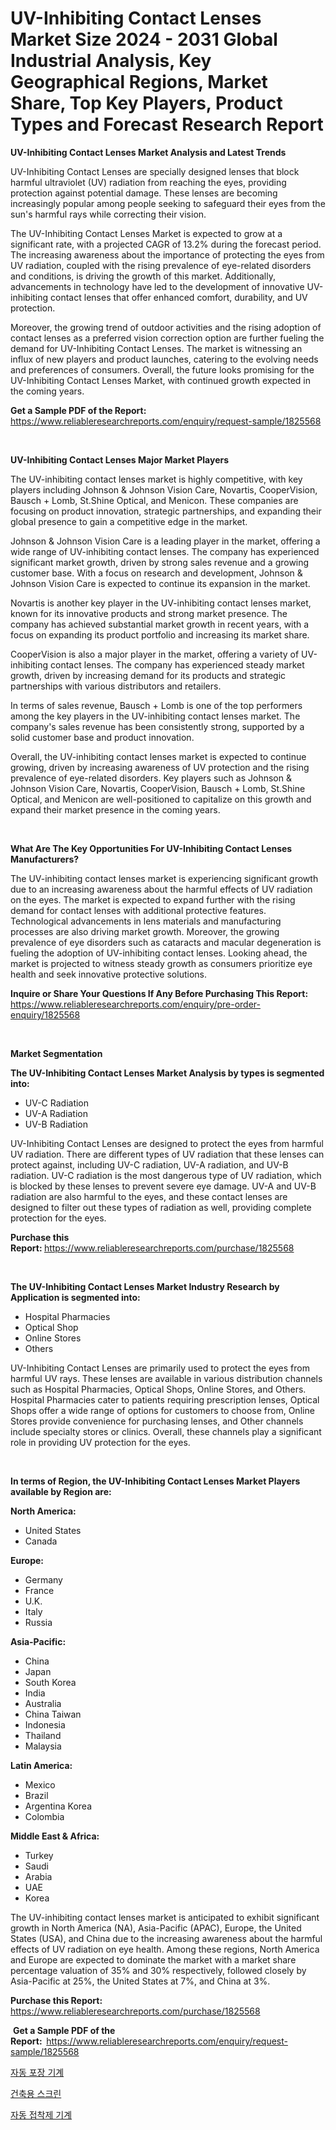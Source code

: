 <p><h1>UV-Inhibiting Contact Lenses Market Size 2024 - 2031 Global Industrial Analysis, Key Geographical Regions, Market Share, Top Key Players, Product Types and Forecast Research Report</h1></p><p><strong>UV-Inhibiting Contact Lenses Market Analysis and Latest Trends</strong></p>
<p><p>UV-Inhibiting Contact Lenses are specially designed lenses that block harmful ultraviolet (UV) radiation from reaching the eyes, providing protection against potential damage. These lenses are becoming increasingly popular among people seeking to safeguard their eyes from the sun's harmful rays while correcting their vision.</p><p>The UV-Inhibiting Contact Lenses Market is expected to grow at a significant rate, with a projected CAGR of 13.2% during the forecast period. The increasing awareness about the importance of protecting the eyes from UV radiation, coupled with the rising prevalence of eye-related disorders and conditions, is driving the growth of this market. Additionally, advancements in technology have led to the development of innovative UV-inhibiting contact lenses that offer enhanced comfort, durability, and UV protection.</p><p>Moreover, the growing trend of outdoor activities and the rising adoption of contact lenses as a preferred vision correction option are further fueling the demand for UV-Inhibiting Contact Lenses. The market is witnessing an influx of new players and product launches, catering to the evolving needs and preferences of consumers. Overall, the future looks promising for the UV-Inhibiting Contact Lenses Market, with continued growth expected in the coming years.</p></p>
<p><strong>Get a Sample PDF of the Report:&nbsp;</strong> <a href="https://www.reliableresearchreports.com/enquiry/request-sample/1825568">https://www.reliableresearchreports.com/enquiry/request-sample/1825568</a></p>
<p>&nbsp;</p>
<p><strong>UV-Inhibiting Contact Lenses Major Market Players</strong></p>
<p><p>The UV-inhibiting contact lenses market is highly competitive, with key players including Johnson & Johnson Vision Care, Novartis, CooperVision, Bausch + Lomb, St.Shine Optical, and Menicon. These companies are focusing on product innovation, strategic partnerships, and expanding their global presence to gain a competitive edge in the market.</p><p>Johnson & Johnson Vision Care is a leading player in the market, offering a wide range of UV-inhibiting contact lenses. The company has experienced significant market growth, driven by strong sales revenue and a growing customer base. With a focus on research and development, Johnson & Johnson Vision Care is expected to continue its expansion in the market.</p><p>Novartis is another key player in the UV-inhibiting contact lenses market, known for its innovative products and strong market presence. The company has achieved substantial market growth in recent years, with a focus on expanding its product portfolio and increasing its market share.</p><p>CooperVision is also a major player in the market, offering a variety of UV-inhibiting contact lenses. The company has experienced steady market growth, driven by increasing demand for its products and strategic partnerships with various distributors and retailers.</p><p>In terms of sales revenue, Bausch + Lomb is one of the top performers among the key players in the UV-inhibiting contact lenses market. The company's sales revenue has been consistently strong, supported by a solid customer base and product innovation.</p><p>Overall, the UV-inhibiting contact lenses market is expected to continue growing, driven by increasing awareness of UV protection and the rising prevalence of eye-related disorders. Key players such as Johnson & Johnson Vision Care, Novartis, CooperVision, Bausch + Lomb, St.Shine Optical, and Menicon are well-positioned to capitalize on this growth and expand their market presence in the coming years.</p></p>
<p>&nbsp;</p>
<p><strong>What Are The Key Opportunities For UV-Inhibiting Contact Lenses Manufacturers?</strong></p>
<p><p>The UV-inhibiting contact lenses market is experiencing significant growth due to an increasing awareness about the harmful effects of UV radiation on the eyes. The market is expected to expand further with the rising demand for contact lenses with additional protective features. Technological advancements in lens materials and manufacturing processes are also driving market growth. Moreover, the growing prevalence of eye disorders such as cataracts and macular degeneration is fueling the adoption of UV-inhibiting contact lenses. Looking ahead, the market is projected to witness steady growth as consumers prioritize eye health and seek innovative protective solutions.</p></p>
<p><strong>Inquire or Share Your Questions If Any Before Purchasing This Report:</strong> <a href="https://www.reliableresearchreports.com/enquiry/pre-order-enquiry/1825568">https://www.reliableresearchreports.com/enquiry/pre-order-enquiry/1825568</a></p>
<p>&nbsp;</p>
<p><strong>Market Segmentation</strong></p>
<p><strong>The UV-Inhibiting Contact Lenses Market Analysis by types is segmented into:</strong></p>
<p><ul><li>UV-C Radiation</li><li>UV-A Radiation</li><li>UV-B Radiation</li></ul></p>
<p><p>UV-Inhibiting Contact Lenses are designed to protect the eyes from harmful UV radiation. There are different types of UV radiation that these lenses can protect against, including UV-C radiation, UV-A radiation, and UV-B radiation. UV-C radiation is the most dangerous type of UV radiation, which is blocked by these lenses to prevent severe eye damage. UV-A and UV-B radiation are also harmful to the eyes, and these contact lenses are designed to filter out these types of radiation as well, providing complete protection for the eyes.</p></p>
<p><strong>Purchase this Report:&nbsp;</strong><a href="https://www.reliableresearchreports.com/purchase/1825568">https://www.reliableresearchreports.com/purchase/1825568</a></p>
<p>&nbsp;</p>
<p><strong>The UV-Inhibiting Contact Lenses Market Industry Research by Application is segmented into:</strong></p>
<p><ul><li>Hospital Pharmacies</li><li>Optical Shop</li><li>Online Stores</li><li>Others</li></ul></p>
<p><p>UV-Inhibiting Contact Lenses are primarily used to protect the eyes from harmful UV rays. These lenses are available in various distribution channels such as Hospital Pharmacies, Optical Shops, Online Stores, and Others. Hospital Pharmacies cater to patients requiring prescription lenses, Optical Shops offer a wide range of options for customers to choose from, Online Stores provide convenience for purchasing lenses, and Other channels include specialty stores or clinics. Overall, these channels play a significant role in providing UV protection for the eyes.</p></p>
<p>&nbsp;</p>
<p><strong>In terms of Region, the UV-Inhibiting Contact Lenses Market Players available by Region are:</strong></p>
<p>
    <p> <strong> North America: </strong>
        <ul>
            <li>United States</li>
            <li>Canada</li>
        </ul>
        </p> 
    <p> <strong> Europe: </strong>
        <ul>
            <li>Germany</li>
            <li>France</li>
            <li>U.K.</li>
            <li>Italy</li>
            <li>Russia</li>
        </ul>
        </p> 
    <p> <strong> Asia-Pacific: </strong>
        <ul>
            <li>China</li>
            <li>Japan</li>
            <li>South Korea</li>
            <li>India</li>
            <li>Australia</li>
            <li>China Taiwan</li>
            <li>Indonesia</li>
            <li>Thailand</li>
            <li>Malaysia</li>
        </ul>
        </p> 
    <p> <strong> Latin America: </strong>
        <ul>
            <li>Mexico</li>
            <li>Brazil</li>
            <li>Argentina Korea</li>
            <li>Colombia</li>
        </ul>
        </p> 
    <p> <strong> Middle East & Africa: </strong>
        <ul>
            <li>Turkey</li>
            <li>Saudi</li>
            <li>Arabia</li>
            <li>UAE</li>
            <li>Korea</li>
        </ul>
    </p>
    </p>
<p><p>The UV-inhibiting contact lenses market is anticipated to exhibit significant growth in North America (NA), Asia-Pacific (APAC), Europe, the United States (USA), and China due to the increasing awareness about the harmful effects of UV radiation on eye health. Among these regions, North America and Europe are expected to dominate the market with a market share percentage valuation of 35% and 30% respectively, followed closely by Asia-Pacific at 25%, the United States at 7%, and China at 3%.</p></p>
<p><strong>Purchase this Report: </strong><a href="https://www.reliableresearchreports.com/purchase/1825568">https://www.reliableresearchreports.com/purchase/1825568</a></p>
<p>&nbsp;<strong>Get a Sample PDF of the Report:&nbsp;&nbsp;</strong><a href="https://www.reliableresearchreports.com/enquiry/request-sample/1825568">https://www.reliableresearchreports.com/enquiry/request-sample/1825568</a></p>
<p><strong></strong></p>
<p><p><a href="https://github.com/Maeennan456456/Market-Research-Report-List-1/blob/main/65868986481.md">자동 포장 기계</a></p><p><a href="https://github.com/idcefvhkdut6/Market-Research-Report-List-1/blob/main/94662886479.md">건축용 스크린</a></p><p><a href="https://github.com/vsap75a286l/Market-Research-Report-List-1/blob/main/17162906480.md">자동 접착제 기계</a></p></p>